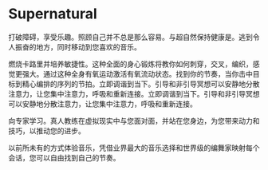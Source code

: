 # 

# Supernatural

打破障碍，享受乐趣。照顾自己并不总是那么容易。与超自然保持健康是。逃到令人振奋的地方，同时移动到您喜欢的音乐。

燃烧卡路里并培养敏捷性。这种全面的身心锻炼将教你如何刺穿，交叉，编织，感觉更强大。通过这种全身有氧运动激活有氧流动状态。找到你的节奏，当你击中目标到精心编排的序列的节拍。立即调谐到当下。引导和非引导冥想可以安静地分散注意力，让您集中注意力，呼吸和重新连接。立即调谐到当下。引导和非引导冥想可以安静地分散注意力，让您集中注意力，呼吸和重新连接。

向专家学习。真人教练在虚拟现实中与您面对面，并站在您身边，为您带来动力和技巧，以推动您的进步。

以前所未有的方式体验音乐，凭借业界最大的音乐选择和世界级的编舞家映射每个会话，您可以自由找到自己的节奏。

